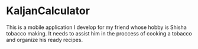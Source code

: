 # KaljanCalculator
This is a mobile application I develop for my friend whose hobby is Shisha tobacco making. 
It needs to assist him in the proccess of cooking a tobacco and organize his ready recipes.

